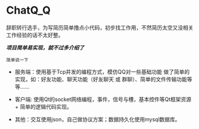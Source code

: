 # ChatQ_Q
辞职转行选手，为写简历简单撸点小代码，初步找工作用，不然简历太空又没相关工作经验的话不太好整。

***项目简单易实现，就不过多介绍了***

`简单说一下`

* 服务端：使用基于Tcp并发的编程方式，模仿QQ对一些基础功能 做了简单的实现，如：好友功能、聊天功能（好友聊天 或 群聊）、简单的文件传输功能等等......

* 客户端: 使用Qt的socket网络编程，事件，信号与槽，基本控件等Qt框架资源 + 简单的逻辑代码实现。

* 其他：交互使用json，自己做协议方案；数据持久化使用mysql数据库。

